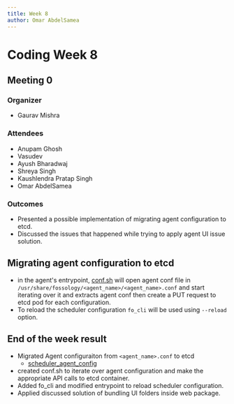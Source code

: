 ```yaml
---
title: Week 8
author: Omar AbdelSamea
---
```

<!--
SPDX-License-Identifier: CC-BY-SA-4.0

SPDX-FileCopyrightText: 2021 Omar AbdelSamea <omarmohamed168@gmail.com>
-->

# Coding Week 8

## Meeting 0
### Organizer
- Gaurav Mishra

### Attendees
- Anupam Ghosh
- Vasudev
- Ayush Bharadwaj
- Shreya Singh
- Kaushlendra Pratap Singh
- Omar AbdelSamea

### Outcomes
- Presented a possible implementation of migrating agent configuration to etcd.
- Discussed the issues that happened while trying to apply agent UI issue solution.

## Migrating agent configuration to etcd
- in the agent's entrypoint, [conf.sh](https://github.com/OmarAbdelSamea/fossology/blob/OmarAbdelSamea/GSoC/Microservices/Docker/conf.sh) will open agent conf file in `/usr/share/fossology/<agent_name>/<agent_name>.conf` and start iterating over it and extracts agent conf then create a PUT request to etcd pod for each configuration.
- To reload the scheduler configuration `fo_cli` will be used using `--reload` option.

## End of the week result 
- Migrated Agent configuraiton from `<agent_name>.conf` to etcd 
  - [scheduler_agent_config](https://github.com/OmarAbdelSamea/fossology/blob/OmarAbdelSamea/GSoC/Microservices/src/scheduler/agent/scheduler.c#L795)
- created conf.sh to iterate over agent configuration and make the appropriate API calls to etcd container.
- Added fo_cli and modified entrypoint to reload scheduler configuration.
- Applied discussed solution of bundling UI folders inside web package.
